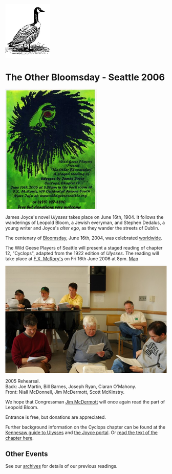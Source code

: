 [![[Goose]](../../images/goose.gif)](../../index.html)

The Other Bloomsday - Seattle 2006
==================================

[![](../../images/giant-2.jpg)](http://www.georgevreilly.com/bloomsday/giant.jpg "Download Cyclops Poster (3.6MB)")

James Joyce's novel *Ulysses* takes place on June 16th, 1904. It follows
the wanderings of Leopold Bloom, a Jewish everyman, and Stephen Dedalus,
a young writer and Joyce's *alter ego*, as they wander the streets of
Dublin.

The centenary of [Bloomsday](http://en.wikipedia.org/wiki/Bloomsday),
June 16th, 2004, was celebrated
[worldwide](http://www.rejoycedublin2004.com "ReJoyce Dublin 2004").

The Wild Geese Players of Seattle will present a staged reading of
chapter 12, "Cyclops", adapted from the 1922 edition of *Ulysses*. The
reading will take place at [F.X.
McRory's](http://www.fxmcrorys.com/fx.html) on Fri 16th June 2006 at
8pm.
[Map](http://maps.google.com/maps?q=419+Occidental+Ave+S,+Seattle,+WA+98104)

![](../../images/2005-rehearsal.jpg "[2005 rehearsal]")

2005 Rehearsal.\
 Back: Joe Martin, Bill Barnes, Joseph Ryan, Ciaran O'Mahony.\
 Front: Niall McDonnell, Jim McDermott, Scott McKinstry.

We hope that Congressman [Jim
McDermott](../../players.html#Jim-McDermott) will once again read the
part of Leopold Bloom.

Entrance is free, but donations are appreciated.

Further background information on the Cyclops chapter can be found at
the [Kennesaw guide to
Ulysses](http://ksumail.kennesaw.edu/~mglosup/ulysses/cyclops.htm) and
[the Joyce portal](http://www.robotwisdom.com/jaj/ulysses/notes12.html).
Or [read the text of the chapter
here](http://www.readprint.com/chapter-6373/James-Joyce).

Other Events
------------

See our [archives](../../archives.html) for details of our previous
readings.
